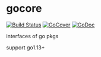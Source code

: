 # gocore

[![Build Status](https://travis-ci.org/fsgo/gocore.png?branch=main)](https://travis-ci.org/fsgo/gocore)
[![GoCover](https://gocover.io/_badge/github.com/fsgo/gocore)](https://gocover.io/github.com/fsgo/gocore)
[![GoDoc](https://godoc.org/github.com/fsgo/gocore?status.svg)](https://godoc.org/github.com/fsgo/gocore)

interfaces of go pkgs

support go1.13+

